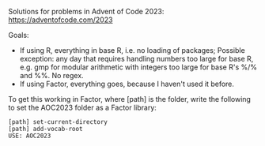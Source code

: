 Solutions for problems in Advent of Code 2023: https://adventofcode.com/2023

Goals:

- If using R, everything in base R, i.e. no loading of packages; Possible exception: any day that requires handling numbers too large for base R, e.g. gmp for modular arithmetic with integers too large for base R's %/% and %%. No regex.
- If using Factor, everything goes, because I haven't used it before.

To get this working in Factor, where [path] is the folder, write the following to set the AOC2023 folder as a Factor library:

```factor
[path] set-current-directory
[path] add-vocab-root
USE: AOC2023
```
